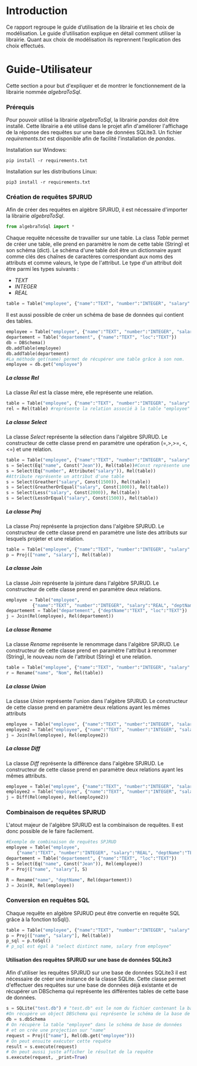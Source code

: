 # Introduction
Ce rapport regroupe le guide d’utilisation de la librairie et les choix de modélisation. Le guide d’utilisation explique
en détail comment utiliser la librairie. Quant aux choix de modélisation ils reprennent l’explication des choix effectués.

# Guide-Utilisateur

Cette section a pour but d'expliquer et de montrer le fonctionnement de la librairie nommée *algebraToSql*.

### Prérequis
Pour pouvoir utilisé la librairie *algebraToSql*, la librairie *pandas* doit être installé. Cette librairie a été utilisé dans le projet afin d'améliorer l'affichage de la réponse des requêtes sur une base de données SQLite3. Un fichier *requirements.txt* est disponible afin de facilité l'installation de *pandas*.

Installation sur Windows:
```
pip install -r requirements.txt
```
Installation sur les distributions Linux:
```
pip3 install -r requirements.txt
```

### Création de requêtes SPJRUD
Afin de créer des requêtes en algèbre SPJRUD, il est nécessaire d'importer la librairie *algebraToSql*.

```python
from algebraToSql import *
```
Chaque requête nécessite de travailler sur une table. La class *Table* permet de créer une table, elle prend en paramètre le nom de cette table (String) et son schéma (dict).
Le schéma d'une table doit être un dictionnaire ayant comme clés des chaînes de caractères correspondant aux noms des attributs et comme valeurs, le type de l'attribut. Le type d'un attribut doit être parmi les types suivants :
* *TEXT*
* *INTEGER*
* *REAL*

```python
table = Table("employee", {"name":"TEXT", "number":"INTEGER", "salary":"REAL"})
```
Il est aussi possible de créer un schéma de base de données qui contient des tables.

```python
employee = Table("employee", {"name":"TEXT", "number":"INTEGER", "salary":"REAL"})
departement = Table("departement", {"name":"TEXT", "loc":"TEXT"})
db = DBSchema()
db.addTable(employee)
db.addTable(departement)
#La méthode get(name) permet de récupérer une table grâce à son nom.
employee = db.get("employee")
```
##### La classe Rel
La classe *Rel* est la classe mère, elle représente une relation.

```python
table = Table("employee", {"name":"TEXT", "number":"INTEGER", "salary":"REAL"})
rel = Rel(table) #représente la relation associé à la table "employee"
```

##### La classe Select
La classe *Select* représente la sélection dans l'algèbre SPJRUD. Le constructeur de cette classe prend en paramètre une opération (=,>,>=, <, <=) et une relation.

```python
table = Table("employee", {"name":"TEXT", "number":"INTEGER", "salary":"REAL"})
s = Select(Eq("name", Const("Jean")), Rel(table))#Const représente une constanste
s = Select(Eq("number", Attribute("salary")), Rel(table))
#Attribute représente un attribut d'une table
s = Select(Greather("salary", Const(1500)), Rel(table))
s = Select(GreatherOrEqual("salary", Const(1000)), Rel(table))
s = Select(Less("salary", Const(2000)), Rel(table))
s = Select(LessOrEqual("salary", Const(1500)), Rel(table))
```

##### La classe Proj
La classe *Proj* représente la projection dans l'algèbre SPJRUD. Le constructeur de cette classe prend en paramètre une liste des attributs sur lesquels projeter et une relation.

```python
table = Table("employee", {"name":"TEXT", "number":"INTEGER", "salary":"REAL"})
p = Proj(["name", "salary"], Rel(table))
```

##### La classe Join
La classe *Join* représente la jointure dans l'algèbre SPJRUD. Le constructeur de cette classe prend en paramètre deux relations.

```python
employee = Table("employee",
          {"name":"TEXT", "number":"INTEGER", "salary":"REAL", "deptName":"TEXT"})
departement = Table("departement", {"deptName":"TEXT", "loc":"TEXT"})
j = Join(Rel(employee), Rel(departement))
```

##### La classe Rename
La classe *Rename* représente le renommage dans l'algèbre SPJRUD. Le constructeur de cette classe prend en paramètre l'attribut à renommer (String), le nouveau nom de l'attribut (String) et une relation.

```python
table = Table("employee", {"name":"TEXT", "number":"INTEGER", "salary":"REAL"})
r = Rename("name", "Nom", Rel(table))
```

##### La classe Union
La classe *Union* représente l'union dans l'algèbre SPJRUD. Le constructeur de cette classe prend en paramètre deux relations ayant les mêmes attributs

```python
employee = Table("employee", {"name":"TEXT", "number":"INTEGER", "salary":"REAL"})
employee2 = Table("employee", {"name":"TEXT", "number":"INTEGER", "salary":"REAL"})
j = Join(Rel(employee), Rel(employee2))
```

##### La classe Diff
La classe *Diff* représente la différence dans l'algèbre SPJRUD. Le constructeur de cette classe prend en paramètre deux relations ayant les mêmes attributs.

```python
employee = Table("employee", {"name":"TEXT", "number":"INTEGER", "salary":"REAL"})
employee2 = Table("employee", {"name":"TEXT", "number":"INTEGER", "salary":"REAL"})
j = Diff(Rel(employee), Rel(employee2))
```

### Combinaison de requêtes SPJRUD
L'atout majeur de l'algèbre SPJRUD est la combinaison de requêtes. Il est donc possible de le faire facilement.

```python
#Exemple de combinaison de requêtes SPJRUD
employee = Table("employee",
    {"name":"TEXT", "number":"INTEGER", "salary":"REAL", "deptName":"TEXT"})
departement = Table("departement", {"name":"TEXT", "loc":"TEXT"})
S = Select(Eq("name", Const("Jean")), Rel(employee))
P = Proj(["name", "salary"], S)

R = Rename("name", "deptName", Rel(departement))
J = Join(R, Rel(employee))
```

### Conversion en requêtes SQL
Chaque requête en algèbre SPJRUD peut être convertie en requête SQL grâce à la fonction toSql().

```python
table = Table("employee", {"name":"TEXT", "number":"INTEGER", "salary":"REAL"})
p = Proj(["name", "salary"], Rel(table))
p_sql = p.toSql()
# p_sql est égal à "select distinct name, salary from employee"
```
#### Utilisation des requêtes SPJRUD sur une base de données SQLite3
Afin d'utiliser les requêtes SPJRUD sur une base de données SQLite3 il est nécessaire de créer une instance de la classe SQLite. Cette classe permet d'effectuer des requêtes sur une base de données déjà existante et de récupérer un DBSchema qui représente les différentes tables de cette base de données.

```python
s = SQLite("test.db") # "test.db" est le nom du fichier contenant la base de données
#On récupère un object DBSchema qui représente le schéma de la base de données
db = s.dbSchema
# On récupère la table "employee" dans le schéma de base de données
# et on crée une projection sur "name"
request = Proj(["name"], Rel(db.get("employee")))
# On peut ensuite exécuter cette requête
result = s.execute(request)
# On peut aussi juste afficher le résultat de la requête
s.execute(request, _print=True)
```
